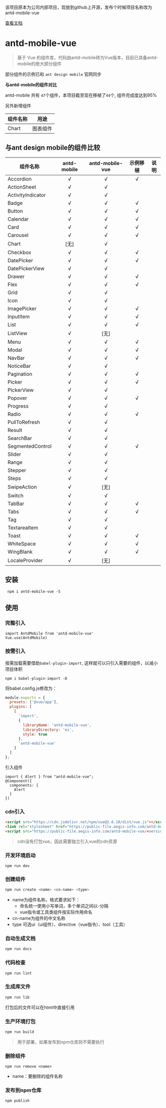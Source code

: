 该项目原本为公司内部项目，现放到github上开源，发布个时候项目名称改为antd-mobile-vue

[查看文档](https://antdmobilevue.aegis-info.com)


# antd-mobile-vue

> 基于 Vue 的组件库，代码由antd-mobile转为Vue版本，目前已具备antd-mobile的绝大部分组件

部分组件的示例已和 <code>ant design mobile</code> 官网同步

**与antd-mobile的组件对比**

antd-mobile 共有 <code>47</code>个组件，本项目截至现在移植了<code>44</code>个, 组件完成度达到95%

另外新增组件

组件名称|用途
---|---
Chart| 图表组件

## 与ant design mobile的组件比较

组件名称 | antd-mobile | antd-mobile-vue | 示例移植 |说明 
--- | :---: | :---: | :---: | ---
Accordion | √ | √ | √
ActionSheet | √ | √
ActivityIndicator | √ | √
Badge | √ | √ | √
Button | √ | √ | √
Calendar | √ | √ | √
Card | √ | √ | √
Carousel | √ | √ | √
Chart | [无] | √
Checkbox | √ | √ | √
DatePicker | √ | √ | √
DatePickerView | √ | √
Drawer | √ | √ | √
Flex | √ | √ | √
Grid | √ | √
Icon | √ | √
ImagePicker | √ | √ | √
InputItem | √ | √ | √
List | √ | √ | √
ListView | √ | [无] 
Menu | √ | √ | √
Modal | √ | √ | √ 
NavBar | √ | √ | √
NoticeBar | √ | √
Pagination | √ | √ | √
Picker | √ | √ | √
PickerView | √ | √
Popover | √ | √ | √
Progress | √ | √
Radio | √ | √ | √
PullToRefresh | √ | √
Result | √ | √
SearchBar | √ | √
SegmentedControl | √ | √ | √
Slider | √ | √
Range | √ | √
Stepper | √ | √ 
Steps | √ | √
SwipeAction | √ |  [无] 
Switch | √ | √
TabBar | √ | √ | √
Tabs | √ | √ | √
Tag | √ | √
TextareaItem | √ | √
Toast | √ | √ | √ 
WhiteSpace | √ | √ | √
WingBlank | √ | √ | √
LocaleProvider | √ |  [无] 

## 安装

``` 
 npm i antd-mobile-vue -S
```
## 使用

### 完整引入

``` 
import AntdMobile from 'antd-mobile-vue'
Vue.use(AntdMobile)
```


### 按需引入 

按需加载需要借助<code>babel-plugin-import</code>, 这样就可以只引入需要的组件，以减小项目体积

```shell
npm i babel-plugin-import -D
```

将babel.config.js修改为：

```javascript
module.exports = {
  presets: ['@vue/app'],
  plugins: [
    [
      'import',
      {
        libraryName: 'antd-mobile-vue',
        libraryDirectory: 'es',
        style: true
      },
      'antd-mobile-vue'
    ]
  ]
};
```

引入组件

```
import { Alert } from "antd-mobile-vue";
@Component({
  components: {
    Alert
  }
})
```

### cdn引入 ###

```html
<script src="https://cdn.jsdelivr.net/npm/vue@2.6.10/dist/vue.js"></script>
<link rel="stylesheet" href="https://public-file.aegis-info.com/antd-mobile-vue/0.3.0/antdm.css.gz">
<script src="https://public-file.aegis-info.com/antd-mobile-vue/<version>/antdm.umd.min.js.gz"></script>
```

> cdn没有打包vue，因此需要独立引入vue的cdn资源

### 开发环境启动
```
npm run dev 
```

### 创建组件
```bash
npm run create <name> <cn-name> <type> 
```

* name为组件名称，格式要求如下：
  * 命名统一使用小写单词，多个单词之间以-分隔
  * vue指令或工具类组件按实际作用命名
* cn-name为组件的中文名称
* type 可选ui（ui组件）、directive（vue指令）、tool（工具）

### 自动生成文档

 ```bash
npm run docs
```

### 代码检查
```bash
npm run lint
``` 

### 生成库文件
```bash
npm run lib
``` 
打包后的文件可以在html中直接引用

### 生产环境打包 

```bash
npm run build
```

> 用于部署，如果发布到npm仓库则不需要执行


### 删除组件
```
npm run remove <name>
```

* name：要删除的组件名称


### 发布到npm仓库

```bash
npm publish
```

